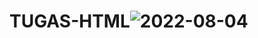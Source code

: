 # TUGAS-HTML![2022-08-04](https://user-images.githubusercontent.com/101534549/182742000-2a98b69d-f19c-498e-87ad-9d96c82e5a75.png)

